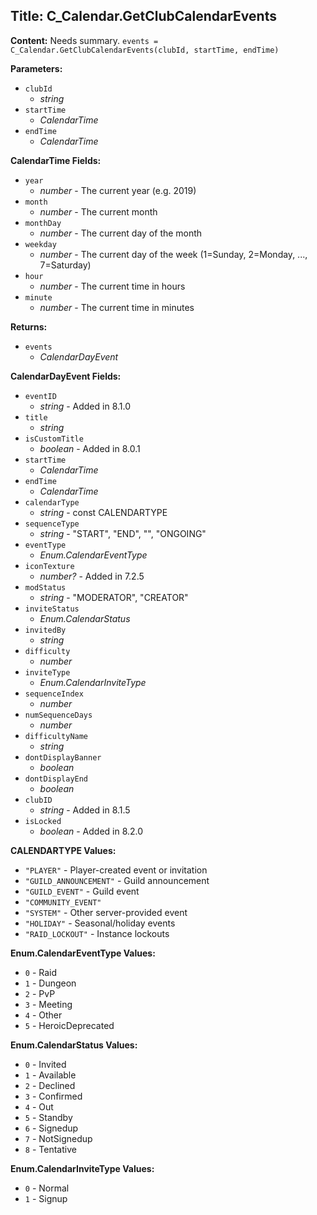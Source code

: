## Title: C_Calendar.GetClubCalendarEvents

**Content:**
Needs summary.
`events = C_Calendar.GetClubCalendarEvents(clubId, startTime, endTime)`

**Parameters:**
- `clubId`
  - *string*
- `startTime`
  - *CalendarTime*
- `endTime`
  - *CalendarTime*

**CalendarTime Fields:**
- `year`
  - *number* - The current year (e.g. 2019)
- `month`
  - *number* - The current month
- `monthDay`
  - *number* - The current day of the month
- `weekday`
  - *number* - The current day of the week (1=Sunday, 2=Monday, ..., 7=Saturday)
- `hour`
  - *number* - The current time in hours
- `minute`
  - *number* - The current time in minutes

**Returns:**
- `events`
  - *CalendarDayEvent*

**CalendarDayEvent Fields:**
- `eventID`
  - *string* - Added in 8.1.0
- `title`
  - *string*
- `isCustomTitle`
  - *boolean* - Added in 8.0.1
- `startTime`
  - *CalendarTime*
- `endTime`
  - *CalendarTime*
- `calendarType`
  - *string* - const CALENDARTYPE
- `sequenceType`
  - *string* - "START", "END", "", "ONGOING"
- `eventType`
  - *Enum.CalendarEventType*
- `iconTexture`
  - *number?* - Added in 7.2.5
- `modStatus`
  - *string* - "MODERATOR", "CREATOR"
- `inviteStatus`
  - *Enum.CalendarStatus*
- `invitedBy`
  - *string*
- `difficulty`
  - *number*
- `inviteType`
  - *Enum.CalendarInviteType*
- `sequenceIndex`
  - *number*
- `numSequenceDays`
  - *number*
- `difficultyName`
  - *string*
- `dontDisplayBanner`
  - *boolean*
- `dontDisplayEnd`
  - *boolean*
- `clubID`
  - *string* - Added in 8.1.5
- `isLocked`
  - *boolean* - Added in 8.2.0

**CALENDARTYPE Values:**
- `"PLAYER"` - Player-created event or invitation
- `"GUILD_ANNOUNCEMENT"` - Guild announcement
- `"GUILD_EVENT"` - Guild event
- `"COMMUNITY_EVENT"`
- `"SYSTEM"` - Other server-provided event
- `"HOLIDAY"` - Seasonal/holiday events
- `"RAID_LOCKOUT"` - Instance lockouts

**Enum.CalendarEventType Values:**
- `0` - Raid
- `1` - Dungeon
- `2` - PvP
- `3` - Meeting
- `4` - Other
- `5` - HeroicDeprecated

**Enum.CalendarStatus Values:**
- `0` - Invited
- `1` - Available
- `2` - Declined
- `3` - Confirmed
- `4` - Out
- `5` - Standby
- `6` - Signedup
- `7` - NotSignedup
- `8` - Tentative

**Enum.CalendarInviteType Values:**
- `0` - Normal
- `1` - Signup